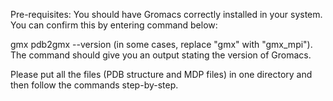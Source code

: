 Pre-requisites: You should have Gromacs correctly installed in your system. You can confirm this by entering command below:

gmx pdb2gmx --version (in some cases, replace "gmx" with "gmx_mpi").
The command should give you an output stating the version of Gromacs.

Please put all the files (PDB structure and MDP files) in one directory and then follow the commands step-by-step.
